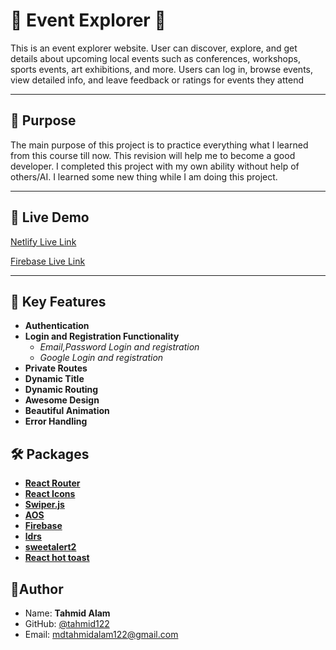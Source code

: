 # 🎉 Event Explorer 🎉

This is an event explorer website. User can discover, explore, and get details about upcoming local events such as conferences, workshops, sports events, art exhibitions, and more. Users can log in, browse events, view detailed info, and leave feedback or ratings for events they attend

---

## 🔑 Purpose

The main purpose of this project is to practice everything what I learned from this course till now. This revision will help me to become a good developer. I completed this project with my own ability without help of others/AI. I learned some new thing while I am doing this project.

---

## 🚀 Live Demo

[Netlify Live Link](https://m9-assignment09-event-explorer.netlify.app/)

[Firebase Live Link](https://m9-assignment09-auth.web.app/)

---

## 📢 Key Features

- **Authentication**
- **Login and Registration Functionality**
  - _Email,Password Login and registration_
  - _Google Login and registration_
- **Private Routes**
- **Dynamic Title**
- **Dynamic Routing**
- **Awesome Design**
- **Beautiful Animation**
- **Error Handling**

## 🛠️ Packages

- **[React Router](https://reactrouter.com/)**
- **[React Icons](https://react-icons.github.io/react-icons/)**
- **[Swiper.js](https://swiperjs.com/)**
- **[AOS](https://michalsnik.github.io/aos/)**
- **[Firebase](https://firebase.google.com/)**
- **[ldrs](https://uiball.com/ldrs/)**
- **[sweetalert2](https://sweetalert2.github.io/)**
- **[React hot toast](https://react-hot-toast.com/)**

## 📝Author

- Name: **Tahmid Alam**
- GitHub: [@tahmid122](www.github.com/tahmid122)
- Email: <mdtahmidalam122@gmail.com>
